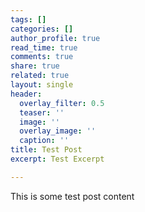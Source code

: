 ```yaml
---
tags: []
categories: []
author_profile: true
read_time: true
comments: true
share: true
related: true
layout: single
header:
  overlay_filter: 0.5
  teaser: ''
  image: ''
  overlay_image: ''
  caption: ''
title: Test Post
excerpt: Test Excerpt

---
```

This is some test post content
